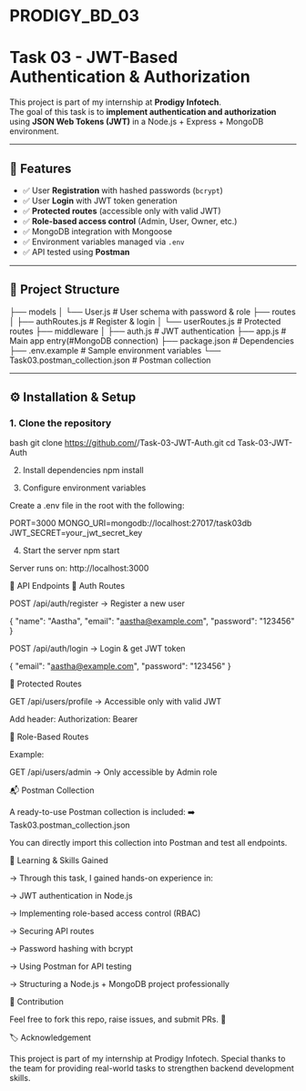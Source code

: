 # PRODIGY_BD_03

# Task 03 - JWT-Based Authentication & Authorization

This project is part of my internship at **Prodigy Infotech**.  
The goal of this task is to **implement authentication and authorization** using **JSON Web Tokens (JWT)** in a Node.js + Express + MongoDB environment.

---

## 📌 Features

- ✅ User **Registration** with hashed passwords (`bcrypt`)  
- ✅ User **Login** with JWT token generation  
- ✅ **Protected routes** (accessible only with valid JWT)  
- ✅ **Role-based access control** (Admin, User, Owner, etc.)  
- ✅ MongoDB integration with Mongoose  
- ✅ Environment variables managed via `.env`  
- ✅ API tested using **Postman**

---

## 📂 Project Structure

├── models
│ └── User.js # User schema with password & role
├── routes
│ ├── authRoutes.js # Register & login
│ └── userRoutes.js # Protected routes
├── middleware
│ ├── auth.js # JWT authentication
├── app.js # Main app entry(#MongoDB connection)
├── package.json # Dependencies
├── .env.example # Sample environment variables
└── Task03.postman_collection.json # Postman collection


---

## ⚙️ Installation & Setup

### 1. Clone the repository
bash
git clone https://github.com/<your-username>/Task-03-JWT-Auth.git
cd Task-03-JWT-Auth

2. Install dependencies
npm install

3. Configure environment variables

Create a .env file in the root with the following:

PORT=3000
MONGO_URI=mongodb://localhost:27017/task03db
JWT_SECRET=your_jwt_secret_key

4. Start the server
npm start


Server runs on: http://localhost:3000

🚀 API Endpoints
🔹 Auth Routes

POST /api/auth/register → Register a new user

{ "name": "Aastha", "email": "aastha@example.com", "password": "123456" }


POST /api/auth/login → Login & get JWT token

{ "email": "aastha@example.com", "password": "123456" }

🔹 Protected Routes

GET /api/users/profile → Accessible only with valid JWT

Add header: Authorization: Bearer <token>

🔹 Role-Based Routes

Example:

GET /api/users/admin → Only accessible by Admin role

📬 Postman Collection

A ready-to-use Postman collection is included:
➡️ Task03.postman_collection.json

You can directly import this collection into Postman and test all endpoints.

📖 Learning & Skills Gained

-> Through this task, I gained hands-on experience in:

-> JWT authentication in Node.js

-> Implementing role-based access control (RBAC)

-> Securing API routes

-> Password hashing with bcrypt

-> Using Postman for API testing

-> Structuring a Node.js + MongoDB project professionally

🤝 Contribution

Feel free to fork this repo, raise issues, and submit PRs. 🚀

🏷️ Acknowledgement

This project is part of my internship at Prodigy Infotech.
Special thanks to the team for providing real-world tasks to strengthen backend development skills.
